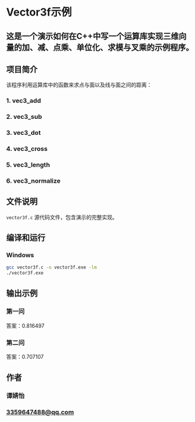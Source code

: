 # Vector3f示例  
## 这是一个演示**如何在C++中写一个运算库实现三维向量的加、减、点乘、单位化、求模与叉乘**的示例程序。  
## 项目简介  
该程序利用运算库中的函数来求点与面以及线与面之间的距离：  
### 1. vec3_add  
### 2. vec3_sub  
### 3. vec3_dot  
### 4. vec3_cross  
### 5. vec3_length  
### 6. vec3_normalize  
## 文件说明  
`vector3f.c`
  源代码文件，包含演示的完整实现。  
## 编译和运行  
### Windows  
```bash  
gcc vector3f.c -o vector3f.exe -lm  
./vector3f.exe  
```  
## 输出示例  
### 第一问  
答案：0.816497  
### 第二问  
答案：0.707107
## 作者  
### 谭婧怡  
### 3359647488@qq.com 